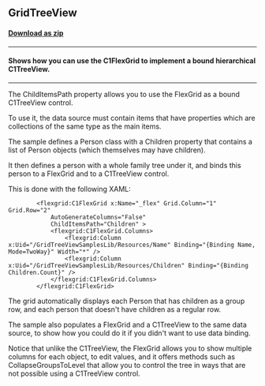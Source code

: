 ## GridTreeView
#### [Download as zip](https://downgit.github.io/#/home?url=https://github.com/GrapeCity/ComponentOne-UWP-Samples/tree/master/C1.UWP.FlexGrid/VB/GridTreeView)
____
#### Shows how you can use the C1FlexGrid to implement a bound hierarchical C1TreeView.
____
The ChildItemsPath property allows you to use the FlexGrid as a bound C1TreeView 
control.

To use it, the data source must contain items that have properties which are 
collections of the same type as the main items.
	
The sample defines a Person class with a Children property that contains 
a list of Person objects (which themselves may have children). 

It then defines a person with a whole family tree under it, and binds this person
to a FlexGrid and to a C1TreeView control.

This is done with the following XAML:

```
        <flexgrid:C1FlexGrid x:Name="_flex" Grid.Column="1" Grid.Row="2" 
            AutoGenerateColumns="False" 
            ChildItemsPath="Children" >
            <flexgrid:C1FlexGrid.Columns>
                <flexgrid:Column x:Uid="/GridTreeViewSamplesLib/Resources/Name" Binding="{Binding Name, Mode=TwoWay}" Width="*" />
                <flexgrid:Column x:Uid="/GridTreeViewSamplesLib/Resources/Children" Binding="{Binding Children.Count}" />
            </flexgrid:C1FlexGrid.Columns>
        </flexgrid:C1FlexGrid>
```
The grid automatically displays each Person that has children as a group row, and each 
person that doesn't have children as a regular row.

The sample also populates a FlexGrid and a C1TreeView to the same data source, to show
how you could do it if you didn't want to use data binding.

Notice that unlike the C1TreeView, the FlexGrid allows you to show multiple columns for each
object, to edit values, and it offers methods such as CollapseGroupsToLevel that allow you 
to control the tree in ways that are not possible using a C1TreeView control.


